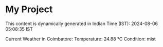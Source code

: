 # My Project

This content is dynamically generated in Indian Time (IST): 2024-08-06 05:08:35 IST


Current Weather in Coimbatore:
Temperature: 24.88 °C
Condition: mist
